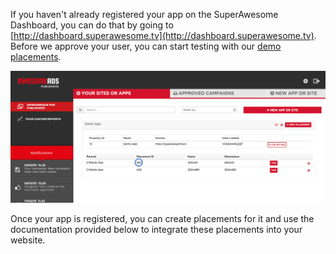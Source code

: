 If you haven't already registered your app on the SuperAwesome Dashboard, you can do that by going to [http://dashboard.superawesome.tv](http://dashboard.superawesome.tv). Before we approve your user, you can start testing with our [demo placements](/docs/websdk/Demo%20Placements).

![](img/dashboard.png "Registering an app on the dashboard")

Once your app is registered, you can create placements for it and use the documentation provided below to integrate these placements into your website.